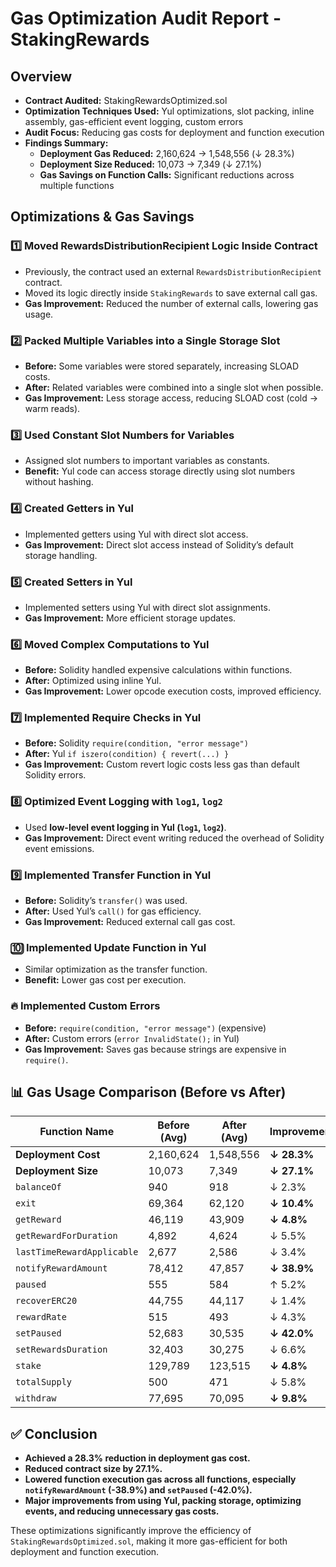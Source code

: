 # Gas Optimization Audit Report - StakingRewards

## Overview

- **Contract Audited:** StakingRewardsOptimized.sol
- **Optimization Techniques Used:** Yul optimizations, slot packing, inline assembly, gas-efficient event logging, custom errors
- **Audit Focus:** Reducing gas costs for deployment and function execution
- **Findings Summary:**
  - **Deployment Gas Reduced:** 2,160,624 -> 1,548,556 (↓ 28.3%)
  - **Deployment Size Reduced:** 10,073 -> 7,349 (↓ 27.1%)
  - **Gas Savings on Function Calls:** Significant reductions across multiple functions

## Optimizations & Gas Savings

### 1️⃣ Moved RewardsDistributionRecipient Logic Inside Contract

- Previously, the contract used an external `RewardsDistributionRecipient` contract.
- Moved its logic directly inside `StakingRewards` to save external call gas.
- **Gas Improvement:** Reduced the number of external calls, lowering gas usage.

### 2️⃣ Packed Multiple Variables into a Single Storage Slot

- **Before:** Some variables were stored separately, increasing SLOAD costs.
- **After:** Related variables were combined into a single slot when possible.
- **Gas Improvement:** Less storage access, reducing SLOAD cost (cold -> warm reads).

### 3️⃣ Used Constant Slot Numbers for Variables

- Assigned slot numbers to important variables as constants.
- **Benefit:** Yul code can access storage directly using slot numbers without hashing.

### 4️⃣ Created Getters in Yul

- Implemented getters using Yul with direct slot access.
- **Gas Improvement:** Direct slot access instead of Solidity’s default storage handling.

### 5️⃣ Created Setters in Yul

- Implemented setters using Yul with direct slot assignments.
- **Gas Improvement:** More efficient storage updates.

### 6️⃣ Moved Complex Computations to Yul

- **Before:** Solidity handled expensive calculations within functions.
- **After:** Optimized using inline Yul.
- **Gas Improvement:** Lower opcode execution costs, improved efficiency.

### 7️⃣ Implemented Require Checks in Yul

- **Before:** Solidity `require(condition, "error message")`
- **After:** Yul `if iszero(condition) { revert(...) }`
- **Gas Improvement:** Custom revert logic costs less gas than default Solidity errors.

### 8️⃣ Optimized Event Logging with `log1`, `log2`

- Used **low-level event logging in Yul (`log1`, `log2`)**.
- **Gas Improvement:** Direct event writing reduced the overhead of Solidity event emissions.

### 9️⃣ Implemented Transfer Function in Yul

- **Before:** Solidity’s `transfer()` was used.
- **After:** Used Yul’s `call()` for gas efficiency.
- **Gas Improvement:** Reduced external call gas cost.

### 🔟 Implemented Update Function in Yul

- Similar optimization as the transfer function.
- **Benefit:** Lower gas cost per execution.

### 🔥 Implemented Custom Errors

- **Before:** `require(condition, "error message")` (expensive)
- **After:** Custom errors (`error InvalidState();` in Yul)
- **Gas Improvement:** Saves gas because strings are expensive in `require()`.

## 📊 Gas Usage Comparison (Before vs After)

| Function Name              | Before (Avg) | After (Avg) | Improvement |
| -------------------------- | ------------ | ----------- | ----------- |
| **Deployment Cost**        | 2,160,624    | 1,548,556   | **↓ 28.3%** |
| **Deployment Size**        | 10,073       | 7,349       | **↓ 27.1%** |
| `balanceOf`                | 940          | 918         | ↓ 2.3%      |
| `exit`                     | 69,364       | 62,120      | **↓ 10.4%** |
| `getReward`                | 46,119       | 43,909      | **↓ 4.8%**  |
| `getRewardForDuration`     | 4,892        | 4,624       | ↓ 5.5%      |
| `lastTimeRewardApplicable` | 2,677        | 2,586       | ↓ 3.4%      |
| `notifyRewardAmount`       | 78,412       | 47,857      | **↓ 38.9%** |
| `paused`                   | 555          | 584         | ↑ 5.2%      |
| `recoverERC20`             | 44,755       | 44,117      | ↓ 1.4%      |
| `rewardRate`               | 515          | 493         | ↓ 4.3%      |
| `setPaused`                | 52,683       | 30,535      | **↓ 42.0%** |
| `setRewardsDuration`       | 32,403       | 30,275      | ↓ 6.6%      |
| `stake`                    | 129,789      | 123,515     | **↓ 4.8%**  |
| `totalSupply`              | 500          | 471         | ↓ 5.8%      |
| `withdraw`                 | 77,695       | 70,095      | **↓ 9.8%**  |

## ✅ Conclusion

- **Achieved a 28.3% reduction in deployment gas cost.**
- **Reduced contract size by 27.1%.**
- **Lowered function execution gas across all functions, especially `notifyRewardAmount` (-38.9%) and `setPaused` (-42.0%).**
- **Major improvements from using Yul, packing storage, optimizing events, and reducing unnecessary gas costs.**

These optimizations significantly improve the efficiency of `StakingRewardsOptimized.sol`, making it more gas-efficient for both deployment and function execution.
